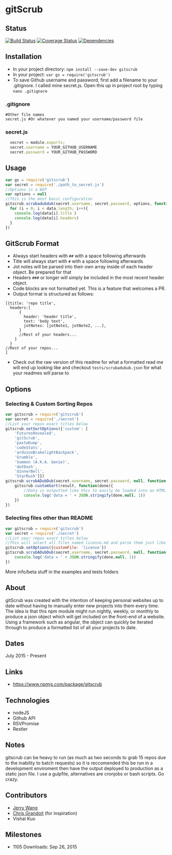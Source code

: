 # gitScrub

## Status
[![Build Status](https://travis-ci.org/vishalkuo/gitScrub.svg?branch=master)](https://travis-ci.org/vishalkuo/gitScrub)
[![Coverage Status](https://coveralls.io/repos/vishalkuo/gitScrub/badge.svg?branch=master&service=github)](https://coveralls.io/github/vishalkuo/gitScrub?branch=master)
[![Dependencies](https://david-dm.org/vishalkuo/gitscrub.svg)](https://david-dm.org/vishalkuo/gitscrub.svg)

## Installation
* In your project directory: ```npm install --save-dev gitscrub```
* In your project: ```var gs = require('gitscrub')```
* To save Github username and password, first add a filename to your .gitignore. I called mine secret.js. Open this up in project root by typing ```nano .gitignore```

### .gitignore ###
```gitignore
#Other file names
secret.js #Or whatever you named your username/password file
```
### secret.js ###
```Javascript 
  secret = module.exports;
  secret.username = YOUR_GITHUB_USERNAME
  secret.password = YOUR_GITHUB_PASSWORD
```

## Usage
```Javascript
var gs = require('gitscrub')
var secret = require('./path_to_secret.js')
//Options is a WIP
var options = null
//This is the most basic configuration
gitscrub.scrubadubdub(secret.username, secret.password, options, function(data){
  for (i = 0; i < data.length; i++){
    console.log(data[i].title )
    console.log(data[i].headers)
  }
})
```

## GitScrub Format
* Always start headers with ```##``` with a space following afterwards 
* Title will always start with ```#``` with a space following afterwards
* Jot notes will be parsed into their own array inside of each header object. Be prepared for that
* Headers ```###``` or longer will simply be included in the most recent header object.
* Code blocks are not formatted yet. This is a feature that welcomes a PR. 
* Output format is structured as follows: 
```
[{title: 'repo title',
  headers:[
      {
        header: 'header title',
        text: 'body text',
        jotNotes: [jotNote1, jotNote2, ...],
      }
      //Rest of your headers...
    ]
  }
//Rest of your repos...
]
```
* Check out the raw version of this readme for what a formatted read me will end up looking like and checkout ```tests/scrubadubub.json``` for what your readmes will parse to

## Options
### Selecting & Custom Sorting Repos
```Javascript
var gitscrub = require('gitscrub')
var secret = require('./secret')
//List your repos exact titles below
gitscrub.setSortOptions({'custom': [
    'FuturesRevealed',
    'gitScrub',
    'pasteDump',
    'codeStats',
    'arduinoBrakelightBackpack',
    'Grumble',
    'Summon (A.K.A. Genie)',
    'dotDash',
    'dinnerBell',
    'StarRush']})
gitscrub.scrubADubDub(secret.username, secret.password, null, function(result, err){
    gitscrub.customSort(result, function(done){
        //Data is outputted like this to easily be loaded into an HTML page and rendered using Angular
        console.log('data = ' + JSON.stringify(done,null, 1))
    })
})
```

### Selecting files other than README
```Javascript
var gitscrub = require('gitscrub')
var secret = require('./secret')
//List your repos exact titles below
//This will select all files named license.md and parse them just like the readme is
gitscrub.setOptions({customFile: 'license'})
gitscrub.scrubADubDub(secret.username, secret.password, null, function(result, err){
    console.log('data = ' + JSON.stringify(done,null, 1))
})
```

More info/beta stuff in the examples and tests folders

## About
gitScrub was created with the intention of keeping personal websites up to date without having to manually enter new projects into them every time. The idea is that this npm module might run nightly, weekly, or monthly to produce a json object which will get included on the front-end of a website. Using a framework such as angular, the object can quickly be iterated through to produce a formatted list of all your projects to date.

## Dates
July 2015 - Present
  
## Links
* https://www.npmjs.com/package/gitscrub

## Technologies
* nodeJS
* Github API
* RSVPromise
* Restler

## Notes
gitscrub can be heavy to run (as much as two seconds to grab 15 repos due to the inability to batch requests) so it is reccomended this be run in a development enviroment then have the output deployed to production as a static json file. I use a gulpfile, alternatives are cronjobs or bash scripts. Go crazy.

## Contributors
* [Jerry Wang](https://github.com/yisenjerrywang)
* [Chris Grandoit](https://twitter.com/cgrandoit) (for inspiration)
* Vishal Kuo

## Milestones
* 1105 Downloads: Sep 26, 2015
